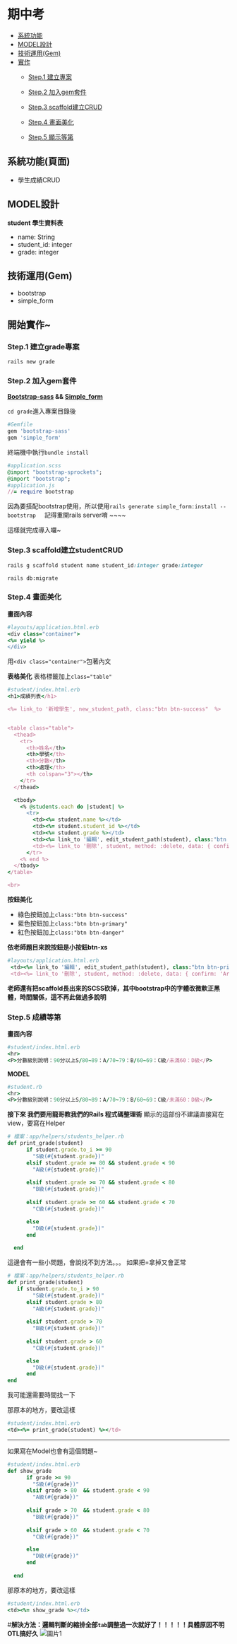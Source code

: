 # 期中考

- [系統功能](#系統功能頁面)
- [MODEL設計](#model設計)
- [技術運用(Gem)](#技術運用gem)
- [實作](#開始實作)
  - [Step.1 建立專案](#step1-建立my_store專案)
  
  - [Step.2 加入gem套件](#step2-加入gem套件)
  
  - [Step.3 scaffold建立CRUD](#step3-scaffold建立studentcrud)
  
  - [Step.4 畫面美化](#step4-畫面美化)

  - [Step.5 顯示等第](#step5-成績等第)
 

## 系統功能(頁面)
 
 
- 學生成績CRUD



## MODEL設計

**student 學生資料表**

 - name: String   
 - student_id: integer   
 - grade: integer




 

 
## 技術運用(Gem)
  - bootstrap
  - simple_form

## 開始實作~

### Step.1 建立grade專案
  `rails new grade`
  
### Step.2 加入gem套件

**[Bootstrap-sass](https://github.com/momo200e/Ruby_Rails_Notes/blob/master/Gem_Notes.md#bootstrap-sass) && [Simple_form](https://github.com/momo200e/Ruby_Rails_Notes/blob/master/Gem_Notes.md#simple_form)**


`cd grade`進入專案目錄後
```ruby
#Gemfile
gem 'bootstrap-sass'
gem 'simple_form'
``` 
終端機中執行`bundle install`

```ruby
#application.scss
@import "bootstrap-sprockets";
@import "bootstrap";
#application.js
//= require bootstrap
``` 
因為要搭配bootstrap使用，所以使用`rails generate simple_form:install --bootstrap`
    
記得重開rails server唷 ~~~~

這樣就完成導入囉~
  
### Step.3 scaffold建立studentCRUD

```ruby
rails g scaffold student name student_id:integer grade:integer
```
`rails db:migrate`


### Step.4 畫面美化
**畫面內容**
```ruby
#layouts/application.html.erb
<div class="container">
<%= yield %>  
</div>
```
用`<div class="container">`包著內文

**表格美化**
表格標籤加上`class="table"`
```ruby
#student/index.html.erb
<h1>成績列表</h1>

<%= link_to '新增學生', new_student_path, class:"btn btn-success"  %>


<table class="table">
  <thead>
    <tr>
      <th>姓名</th>
      <th>學號</th>
      <th>分數</th>
      <th>處理</th>
      <th colspan="3"></th>
    </tr>
  </thead>

  <tbody>
    <% @students.each do |student| %>
      <tr>
        <td><%= student.name %></td>
        <td><%= student.student_id %></td>
        <td><%= student.grade %></td>
        <td><%= link_to '編輯', edit_student_path(student), class:"btn btn-primary"  %></td>
        <td><%= link_to '刪除', student, method: :delete, data: { confirm: 'Are you sure?' }, class:"btn btn-danger" %></td>
      </tr>
    <% end %>
  </tbody>
</table>

<br>

```
**按鈕美化**
- 綠色按鈕加上`class:"btn btn-success"`
- 藍色按鈕加上`class:"btn btn-primary"`
- 紅色按鈕加上`class:"btn btn-danger"`

**依老師題目來說按鈕是小按鈕btn-xs**
```ruby
#layouts/application.html.erb
 <td><%= link_to '編輯', edit_student_path(student), class:"btn btn-primary"  %></td>
 <td><%= link_to '刪除', student, method: :delete, data: { confirm: 'Are you sure?' }, class:"btn btn-dange
```

**老師還有把scaffold長出來的SCSS砍掉，其中bootstrap中的字體改微軟正黑體，時間關係，這不再此做過多說明**

### Step.5 成績等第
**畫面內容**
```ruby
#student/index.html.erb
<hr>
<P>分數級別說明：90分以上S/80~89：A/70~79：B/60~69：C級/未滿60：D級</P>
```
**MODEL**
```ruby
#student.rb
<hr>
<P>分數級別說明：90分以上S/80~89：A/70~79：B/60~69：C級/未滿60：D級</P>
```

**接下來 我們要用龍哥教我們的Rails 程式碼整理術**
顯示的這部份不建議直接寫在view，要寫在Helper
```ruby
# 檔案：app/helpers/students_helper.rb
def print_grade(student)
      if student.grade.to_i >= 90
        "S級(#{student.grade})"
      elsif student.grade >= 80 && student.grade < 90
        "A級(#{student.grade})"
     
      elsif student.grade >= 70 && student.grade < 80
        "B級(#{student.grade})"
     
      elsif student.grade >= 60 && student.grade < 70
        "C級(#{student.grade})"

      else
        "D級(#{student.grade})"
      end
      
  end
```
這邊會有一些小問題，會說找不到方法。。。
如果把=拿掉又會正常
```ruby
# 檔案：app/helpers/students_helper.rb
def print_grade(student)
   if student.grade.to_i > 90
        "S級(#{student.grade})"
      elsif student.grade > 80 
        "A級(#{student.grade})"
     
      elsif student.grade > 70 
        "B級(#{student.grade})"
     
      elsif student.grade > 60 
        "C級(#{student.grade})"

      else
        "D級(#{student.grade})"
      end
end
```
我可能還需要時間找一下

那原本的地方，要改這樣
```ruby
#student/index.html.erb
<td><%= print_grade(student) %></td>
```
--------------------------------------------
如果寫在Model也會有這個問題~
```ruby
#student/index.html.erb
def show_grade
      if grade >= 90
        "S級(#{grade})"
      elsif grade > 80  && student.grade < 90
        "A級(#{grade})"
     
      elsif grade > 70  && student.grade < 80
        "B級(#{grade})"
     
      elsif grade > 60  && student.grade < 70
        "C級(#{grade})"

      else
        "D級(#{grade})"
      end
      
  end
```
那原本的地方，要改這樣
```ruby
#student/index.html.erb
<td><%= show_grade %></td>
```

#**解決方法：邏輯判斷的縮排全部`tab`調整過一次就好了！！！！！具體原因不明OTL搞好久**
![圖片1](https://github.com/momo200e/final-exam/blob/master/11.jpg)
